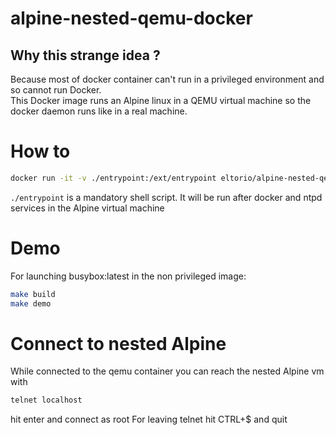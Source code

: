 # alpine-nested-qemu-docker
## Why this strange  idea ?
Because most of docker container can't run in a privileged environment and so cannot run Docker.  
This Docker image runs an Alpine linux in a QEMU virtual machine so the docker daemon runs like in a real machine. 

# How to
```sh
docker run -it -v ./entrypoint:/ext/entrypoint eltorio/alpine-nested-qemu-docker  
```
`./entrypoint` is a mandatory shell script. It will be run after docker and ntpd services in the Alpine virtual machine

# Demo
For launching busybox:latest in the non privileged image:
```sh
make build
make demo
```

# Connect to nested Alpine
While connected to the qemu container you can reach the nested Alpine vm with
```sh
telnet localhost
```
hit enter and connect as root
For leaving telnet hit CTRL+$ and quit